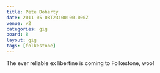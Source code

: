 ```yaml
---
title: Pete Doherty
date: 2011-05-08T23:00:00.000Z
venue: v2
categories: gig
board: 8
layout: gig
tags: [folkestone]
---
```

The ever reliable ex libertine is coming to Folkestone, woo!